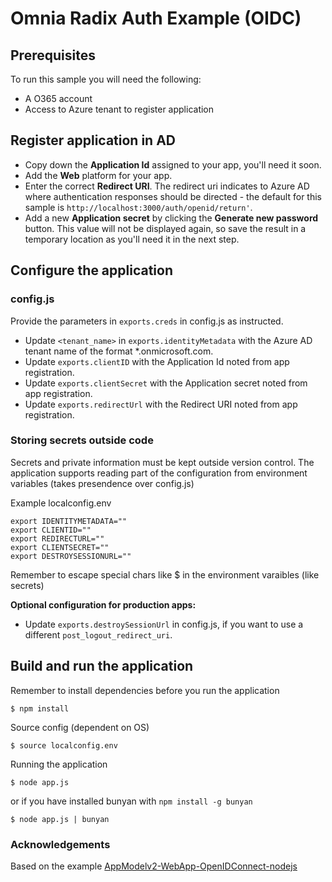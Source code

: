 # Omnia Radix Auth Example (OIDC)

## Prerequisites

To run this sample you will need the following:

* A O365 account
* Access to Azure tenant to register application

## Register application in AD

- Copy down the **Application Id** assigned to your app, you'll need it soon.
- Add the **Web** platform for your app.
- Enter the correct **Redirect URI**. The redirect uri indicates to Azure AD where authentication responses should be directed - the default for this sample is `http://localhost:3000/auth/openid/return'`.
- Add a new **Application secret** by clicking the **Generate new password** button. This value will not be displayed again, so save the result in a temporary location as you'll need it in the next step.

## Configure the application

### config.js
Provide the parameters in `exports.creds` in config.js as instructed.

* Update `<tenant_name>` in `exports.identityMetadata` with the Azure AD tenant name of the format \*.onmicrosoft.com.
* Update `exports.clientID` with the Application Id noted from app registration.
* Update `exports.clientSecret` with the Application secret noted from app registration.
* Update `exports.redirectUrl` with the Redirect URI noted from app registration.

### Storing secrets outside code
Secrets and private information must be kept outside version control. The application supports reading part of the configuration from environment variables (takes presendence over config.js)

Example localconfig.env
```
export IDENTITYMETADATA=""
export CLIENTID=""
export REDIRECTURL=""
export CLIENTSECRET=""
export DESTROYSESSIONURL=""
```
Remember to escape special chars like $ in the environment varaibles (like secrets)

**Optional configuration for production apps:**

* Update `exports.destroySessionUrl` in config.js, if you want to use a different `post_logout_redirect_uri`.

## Build and run the application

Remember to install dependencies before you run the application
```
$ npm install 
```
Source config (dependent on OS)
```
$ source localconfig.env
```
Running the application
```
$ node app.js 
```
or if you have installed bunyan with `npm install -g bunyan`
```
$ node app.js | bunyan
```

### Acknowledgements

Based on the example [AppModelv2-WebApp-OpenIDConnect-nodejs](https://github.com/AzureADQuickStarts/AppModelv2-WebApp-OpenIDConnect-nodejs)

